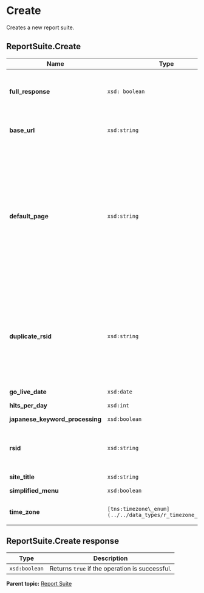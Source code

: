 # Create

Creates a new report suite.

## ReportSuite.Create

|Name|Type|Description|
|----|----|-----------|
|**full\_response** |`xsd: boolean` | \(Optional\) If this parameter is included and set to "true" then the response will be an object instead of a boolean. The object will look like this: ```{ "rsid":"example.rsid", "site_title":"example site title", "tracking_server":"example.tracking.server"}``` |
|**base\_url** |`xsd:string` |\(Optional\) Defines the base domain for the report suite. This URL functions as an internal URL filter if you do not explicitly define internal URL filters for the report suite.|
|**default\_page** |`xsd:string` | \(Optional\) Strips occurrences of the Default Page value from URLs it encounters. If your Most Popular Pages report contains URLs rather than page names, this setting prevents multiple URLs for the same web page. For example, the URLs http://mysite.com and http://mysite.com/index.html are typically the same page. Analytics lets you remove extraneous filenames so that both these URLs show up as http://mysite.com in your reports. If you do not set this value, Analytics automatically removes the following filenames from URLs: index.htm, index.html, index.cgi, index.asp, default.htm, default.html, default.cgi, default.asp, home.htm, home.html, home.cgi, and home.asp. To disable filename stripping, specify a Default Page value that never occurs in your URLs. |
|**duplicate\_rsid** |`xsd:string` | The type of report suite to create. You must specify either an existing rsid to duplicate, or one of the following report suite templates: `admin.template.01` \(Aggregator Portal\) `admin.template.02` \(Commerce\) `admin.template.03` \(Content & Media\) `admin.template.04` \(Financial Services\) `admin.template.05` \(Job Portal\) `admin.template.06` \(Lead Generation\) `admin.template.07` \(Subscription\) `admin.template.08` \(Support Media\) `admin.template.09` \(Default\) See [Report Suite Templates](http://microsite.omniture.com/t2/help/en_US/admin/index.html?f=c_report_suite_templates) for details on each type.|
|**go\_live\_date** |`xsd:date` |The date the report suite starts collecting data.|
|**hits\_per\_day** |`xsd:int` |The estimated number of hits per day this report suite will receive.|
|**japanese\_keyword\_processing** |`xsd:boolean` |\(Optional\)|
|**rsid** |`xsd:string` |The report suite ID. All report suite IDs must contain your company prefix to be accepted. The company prefix can be seen on the Create Report Suites tool in the Admin Console. The `rsid` can contain only alphanumeric characters and periods \(.\).|
|**site\_title** |`xsd:string` |\(Optional\) The report suite's friendly name.|
|**simplified\_menu** |`xsd:boolean` |\(Optional\) Enables the [simplified menu](http://microsite.omniture.com/t2/help/en_US/reference/?f=t_simplified_menu) in reports & analytics.|
|**time\_zone** |`[tns:timezone\_enum](../../data_types/r_timezone_enum.md#)` |The report suite's time zone. This determines the base time used to time stamp collected data for this report suite.|

## ReportSuite.Create response

|Type|Description|
|----|-----------|
|`xsd:boolean` |Returns `true` if the operation is successful.|

**Parent topic:** [Report Suite](../../methods/report_suite/r_methods_reportsuite.md)

